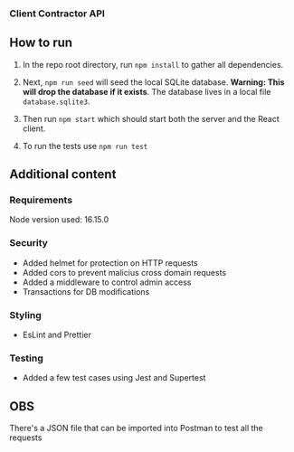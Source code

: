 ### Client Contractor API

## How to run

1. In the repo root directory, run `npm install` to gather all dependencies.

  

1. Next, `npm run seed` will seed the local SQLite database. **Warning: This will drop the database if it exists**. The database lives in a local file `database.sqlite3`.

  

1. Then run `npm start` which should start both the server and the React client.


1. To run the tests use `npm run test`

## Additional content

### Requirements

Node version used: 16.15.0

### Security
- Added helmet for protection on HTTP requests
- Added cors to prevent malicius cross domain requests
- Added a middleware to control admin access
- Transactions for DB modifications

### Styling

- EsLint and Prettier

### Testing

- Added a few test cases using Jest and Supertest

## OBS

There's a JSON file that can be imported into Postman to test all the requests
